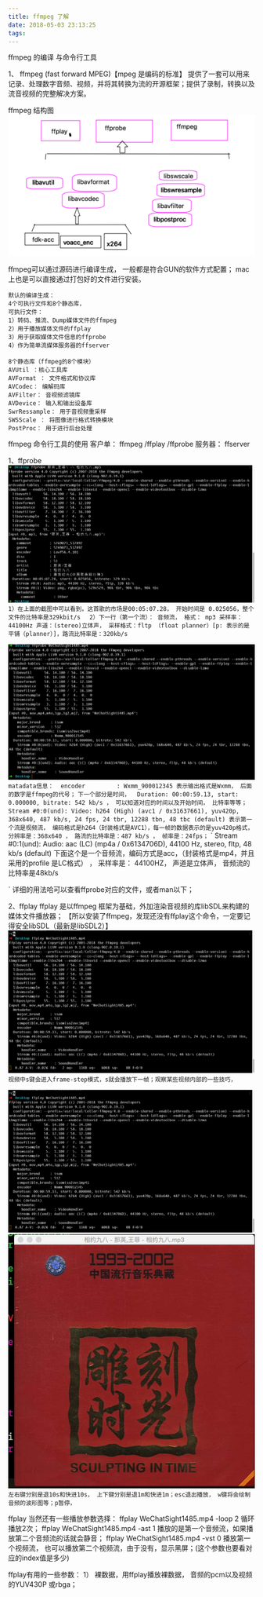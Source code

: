 ```yaml
---
title: ffmpeg 了解
date: 2018-05-03 23:13:25
tags:
---
```


ffmpeg 的编译 与命令行工具

1、 ffmpeg (fast forward MPEG)【mpeg 是编码的标准】
提供了一套可以用来记录、处理数字音频、视频，并将其转换为流的开源框架；提供了录制，转换以及流音视频的完整解决方案。

ffmpeg 结构图
![ffmpeg 模块之间的结构](../asset/Snip20180503_1.png)


ffmpeg可以通过源码进行编译生成， 一般都是符合GUN的软件方式配置；
mac 上也是可以直接通过打包好的文件进行安装。

```
默认的编译生成：
4个可执行文件和8个静态库，
可执行文件： 
1）转码、推流、Dump媒体文件的ffmpeg
2）用于播放媒体文件的ffplay
3）用于获取媒体文件信息的ffprobe
4）作为简单流媒体服务器的ffserver

8个静态库（ffmpeg的8个模块）
AVUtil ：核心工具库
AVFormat ： 文件格式和协议库
AVCodec： 编解码库
AVFilter： 音视频滤镜库
AVDevice： 输入和输出设备库
SwrRessample： 用于音视频重采样
SWSScale ： 将图像进行格式转换模块
PostProc： 用于进行后台处理
```

ffmpeg 命令行工具的使用
客户单： ffmpeg /ffplay /ffprobe
服务器： ffserver

1、ffprobe
![示例：查看一首歌的信息如下](../asset/Snip20180503_2.png)
`
1）在上面的截图中可以看到，这首歌的市场是00:05:07.28， 开始时间是 0.025056，整个文件的比特率是329kbit/s
`
`  
2）下一行（第一个流）： 音频流， 格式： mp3 采样率：44100Hz 声道：(stereo)立体声， 采样格式：fltp （float planner）[p: 表示的是平铺（planner）]，路流比特率是：320kb/s
`

![示例：查看一个视频的信息如下](../asset/Snip20180504_4.png)
`
matadata信息： 
 encoder         : Wxmm_900012345 表示输出格式是Wxmm， 后面的数字是ffmpeg的代号；
`
`
下一个部分是时间，  Duration: 00:00:59.13, start: 0.000000, bitrate: 542 kb/s ， 可以知道对应的时间以及开始时间， 比特率等等；
`
`
Stream #0:0(und): Video: h264 (High) (avc1 / 0x31637661), yuv420p, 368x640, 487 kb/s, 24 fps, 24 tbr, 12288 tbn, 48 tbc (default)
表示第一个流是视频流， 编码格式是h264（封装格式是AVC1），每一帧的数据表示的是yuv420p格式，分辨率是：368x640 ， 路流的比特率是：487 kb/s ， 帧率是：24fps；
`
`
    Stream #0:1(und): Audio: aac (LC) (mp4a / 0x6134706D), 44100 Hz, stereo, fltp, 48 kb/s (default)
  下面这个是一个音频流，编码方式是acc，（封装格式是mp4，并且采用的profile 是LC格式） ， 采样率是： 44100HZ， 声道是立体声， 音频流的比特率是48kb/s

`
详细的用法哈可以查看ffprobe对应的文件，或者man以下；

2、ffplay 
ffplay 是以ffmpeg 框架为基础，外加渲染音视频的库libSDL来构建的媒体文件播放器；
【所以安装了ffmpeg，发现还没有ffplay这个命令，一定要记得安全libSDL（最新是libSDL2）】
![示例：用ffplay播放视频（对应的播放的率变换以及+ 视频界面）](../asset/Snip20180504_6.png)
`
视频中s键会进入frame-step模式，s就会播放下一帧；观察某些视频内部的一些技巧，
`


![示例：用ffplay播放音频（对应的播放的率变换以及+ 语谱图画界面）](../asset/Snip20180504_6.png)
![示例：用ffplay播放音频（对应的播放的率变换以及+ 语谱图画界面）](../asset/Snip20180504_10.png)
`
左右键分别是退10s和快进10s， 上下键分别是退1m和快进1m；esc退出播放， w键将会绘制音频的波形图等；p暂停，
`

ffplay 当然还有一些播放参数选择：
ffplay WeChatSight1485.mp4 -loop 2  循环播放2次；
ffplay WeChatSight1485.mp4 -ast 1 播放的是第一个音频流，如果播放第二个音频流的话就会静音；
ffplay WeChatSight1485.mp4 -vst 0 播放第一个视频流，  也可以播放第二个视频流，由于没有，显示黑屏；(这个参数也要看对应的index值是多少)

ffplay有用的一些参数：
1） 裸数据，用ffplay播放裸数据， 音频的pcm以及视频的YUV430P 或rbga；




